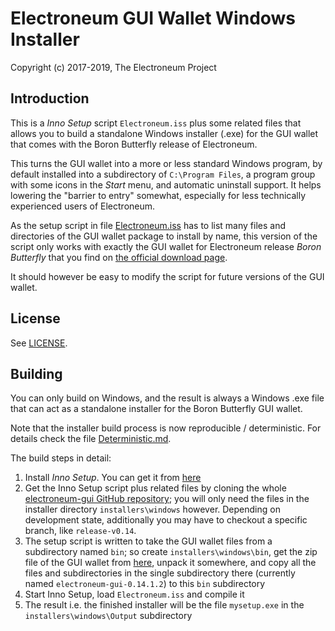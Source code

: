 # Electroneum GUI Wallet Windows Installer #

Copyright (c) 2017-2019, The Electroneum Project

## Introduction ##

This is a *Inno Setup* script `Electroneum.iss` plus some related files
that allows you to build a standalone Windows installer (.exe) for
the GUI wallet that comes with the Boron Butterfly release of Electroneum.

This turns the GUI wallet into a more or less standard Windows program,
by default installed into a subdirectory of `C:\Program Files`, a
program group with some icons in the *Start* menu, and automatic
uninstall support. It helps lowering the "barrier to entry"
somewhat, especially for less technically experienced users of
Electroneum.

As the setup script in file [Electroneum.iss](Electroneum.iss) has to list many
files and directories of the GUI wallet package to install by name,
this version of the script only works with exactly the GUI wallet
for Electroneum release *Boron Butterfly* that you find on
[the official download page](https://getelectroneum.org/downloads/).

It should however be easy to modify the script for future
versions of the GUI wallet.

## License ##

See [LICENSE](LICENSE).

## Building ##

You can only build on Windows, and the result is always a
Windows .exe file that can act as a standalone installer for the
Boron Butterfly GUI wallet.

Note that the installer build process is now reproducible / deterministic. For details check the file [Deterministic.md](Deterministic.md).

The build steps in detail:

1. Install *Inno Setup*. You can get it from [here](http://www.jrsoftware.org/isdl.php)
2. Get the Inno Setup script plus related files by cloning the whole [electroneum-gui GitHub repository](https://github.com/electroneum-project/electroneum-gui); you will only need the files in the installer directory `installers\windows` however. Depending on development state, additionally you may have to checkout a specific branch, like `release-v0.14`.
3. The setup script is written to take the GUI wallet files from a subdirectory named `bin`; so create `installers\windows\bin`, get the zip file of the GUI wallet from [here](https://getelectroneum.org/downloads/), unpack it somewhere, and copy all the files and subdirectories in the single subdirectory there (currently named `electroneum-gui-0.14.1.2`) to this `bin` subdirectory
4. Start Inno Setup, load `Electroneum.iss` and compile it
5. The result i.e. the finished installer will be the file `mysetup.exe` in the `installers\windows\Output` subdirectory 

